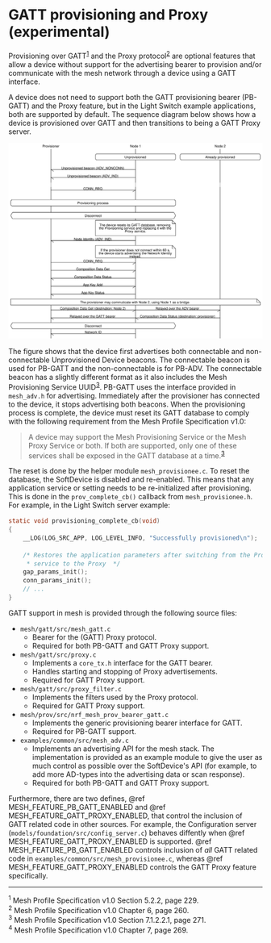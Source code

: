 # GATT provisioning and Proxy (experimental)

Provisioning over GATT<sup><a href="#fn:1">1</a></sup> and the Proxy protocol<sup><a
href="#fn:2">2</a></sup> are optional features that allow a device without support for the
advertising bearer to provision and/or communicate with the mesh network through a device using a
GATT interface.

A device does not need to support both the GATT provisioning bearer (PB-GATT) and the Proxy feature,
but in the Light Switch example applications, both are supported by default. The sequence
diagram below shows how a device is provisioned over GATT and then transitions to being a GATT Proxy
server.

![GATT provisioning and Proxy server behavior](img/gatt_proxy.svg)

The figure shows that the device first advertises both connectable and non-connectable
Unprovisioned Device beacons. The connectable beacon is used for PB-GATT and the non-connectable is
for PB-ADV. The connectable beacon has a slightly different format as it also includes the Mesh
Provisioning Service UUID<sup><a href="#fn:3">3</a></sup>. PB-GATT uses the interface provided in
`mesh_adv.h` for advertising. Immediately after the provisioner has connected to the device, it
stops advertising both beacons. When the provisioning process is complete, the device must reset
its GATT database to comply with the following requirement from the Mesh Profile Specification v1.0:

> A device may support the Mesh Provisioning Service or the Mesh Proxy Service or both. If both are
> supported, only one of these services shall be exposed in the GATT database at a time.<sup><a href="#fn:4">3</a></sup>

The reset is done by the helper module `mesh_provisionee.c`. To reset the database, the SoftDevice
is disabled and re-enabled. This means that any application service or setting needs to be
re-initialized after provisioning. This is done in the `prov_complete_cb()` callback from
`mesh_provisionee.h`. For example, in the Light Switch server example:

```c
static void provisioning_complete_cb(void)
{
    __LOG(LOG_SRC_APP, LOG_LEVEL_INFO, "Successfully provisioned\n");

    /* Restores the application parameters after switching from the Provisioning
     * service to the Proxy  */
    gap_params_init();
    conn_params_init();
    // ...
}
```

GATT support in mesh is provided through the following source files:
- `mesh/gatt/src/mesh_gatt.c`
  - Bearer for the (GATT) Proxy protocol.
  - Required for both PB-GATT and GATT Proxy support.
- `mesh/gatt/src/proxy.c`
  - Implements a `core_tx.h` interface for the GATT bearer.
  - Handles starting and stopping of Proxy advertisements.
  - Required for GATT Proxy support.
- `mesh/gatt/src/proxy_filter.c`
  - Implements the filters used by the Proxy protocol.
  - Required for GATT Proxy support.
- `mesh/prov/src/nrf_mesh_prov_bearer_gatt.c`
  - Implements the generic provisioning bearer interface for GATT.
  - Required for PB-GATT support.
- `examples/common/src/mesh_adv.c`
  - Implements an advertising API for the mesh stack. The implementation is provided as an example
    module to give the user as much control as possible over the SoftDevice's API (for example, to
    add more AD-types into the advertising data or scan response).
  - Required for both PB-GATT and GATT Proxy support.


Furthermore, there are two defines, @ref MESH_FEATURE_PB_GATT_ENABLED and @ref MESH_FEATURE_GATT_PROXY_ENABLED, that control the inclusion
of GATT related code in other sources. For example, the Configuration server
(`models/foundation/src/config_server.c`) behaves diffently when @ref MESH_FEATURE_GATT_PROXY_ENABLED is supported.
@ref MESH_FEATURE_PB_GATT_ENABLED controls inclusion of _all_ GATT related code in
`examples/common/src/mesh_provisionee.c`, whereas @ref MESH_FEATURE_GATT_PROXY_ENABLED controls the GATT Proxy feature
specifically.

---

<sup id="fn:1">1</sup> Mesh Profile Specification v1.0 Section 5.2.2, page 229. <br>
<sup id="fn:2">2</sup> Mesh Profile Specification v1.0 Chapter 6, page 260. <br>
<sup id="fn:3">3</sup> Mesh Profile Specification v1.0 Section 7.1.2.2.1, page 271. <br>
<sup id="fn:4">4</sup> Mesh Profile Specification v1.0 Chapter 7, page 269. <br>

